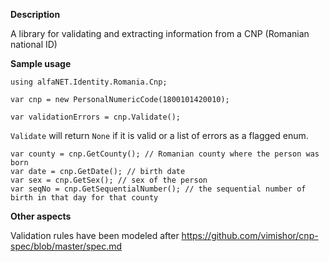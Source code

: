 **Description**

A library for validating and extracting information from a CNP (Romanian national ID)

**Sample usage**

    using alfaNET.Identity.Romania.Cnp;
    
    var cnp = new PersonalNumericCode(1800101420010);
    
    var validationErrors = cnp.Validate();

`Validate` will return `None` if it is valid or a list of errors as a flagged enum.

    var county = cnp.GetCounty(); // Romanian county where the person was born
    var date = cnp.GetDate(); // birth date
    var sex = cnp.GetSex(); // sex of the person
    var seqNo = cnp.GetSequentialNumber(); // the sequential number of birth in that day for that county


**Other aspects**

Validation rules have been modeled after https://github.com/vimishor/cnp-spec/blob/master/spec.md